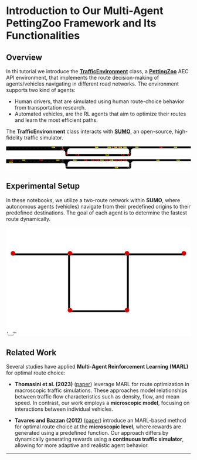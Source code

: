 # **Introduction to Our Multi-Agent PettingZoo Framework and Its Functionalities**  

## Overview  

In thi tutorial we introduce the [**TrafficEnvironment**](https://github.com/COeXISTENCE-PROJECT/RouteRL/blob/main/routerl/environment/environment.py) class, a [**PettingZoo**](https://pettingzoo.farama.org/index.html) AEC API environment, that implements the route decision-making of agents/vehicles navigating in different road networks. The environment supports two kind of agents: 
- Human drivers, that are simulated using human route-choice behavior from transportation research.
- Automated vehicles, are the RL agents that aim to optimize their routes and learn the most efficient paths.

The **TrafficEnvironment** class interacts with [**SUMO**](https://eclipse.dev/sumo/), an open-source, high-fidelity traffic simulator.  

<p align="center">
  <img src="../../docs/img/two_route_net_1.png" alt="Two-route network" />
  <img src="../../docs/img/two_route_net_1_2.png" alt="Two-route network" />
</p>  

## **Experimental Setup**  

In these notebooks, we utilize a two-route network within **SUMO**, where autonomous agents (vehicles) navigate from their predefined origins to their predefined destinations. The goal of each agent is to determine the fastest route dynamically.  

<p align="center">
  <img src="../../docs/img/two_route_yield.png" alt="Two-route network with yielding" />
</p>  

## **Related Work**  

Several studies have applied **Multi-Agent Reinforcement Learning (MARL)** for optimal route choice:  

- **Thomasini et al. (2023)** ([paper](https://alaworkshop2023.github.io/papers/ALA2023_paper_69.pdf/)) leverage MARL for route optimization in macroscopic traffic simulations. These approaches model relationships between traffic flow characteristics such as density, flow, and mean speed. In contrast, our work employs a **microscopic model**, focusing on interactions between individual vehicles.  

- **Tavares and Bazzan (2012)** ([paper](https://www.researchgate.net/publication/235219033_Reinforcement_learning_for_route_choice_in_an_abstract_traffic_scenario)) introduce an MARL-based method for optimal route choice at the **microscopic level**, where rewards are generated using a predefined function. Our approach differs by dynamically generating rewards using a **continuous traffic simulator**, allowing for more adaptive and realistic agent behavior.  

---
